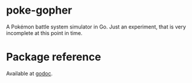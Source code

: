 # poke-gopher

A Pokémon battle system simulator in Go. Just an experiment, that is
very incomplete at this point in time.

# Package reference

Available at [godoc](https://godoc.org/github.com/sug0/poke-gopher).
